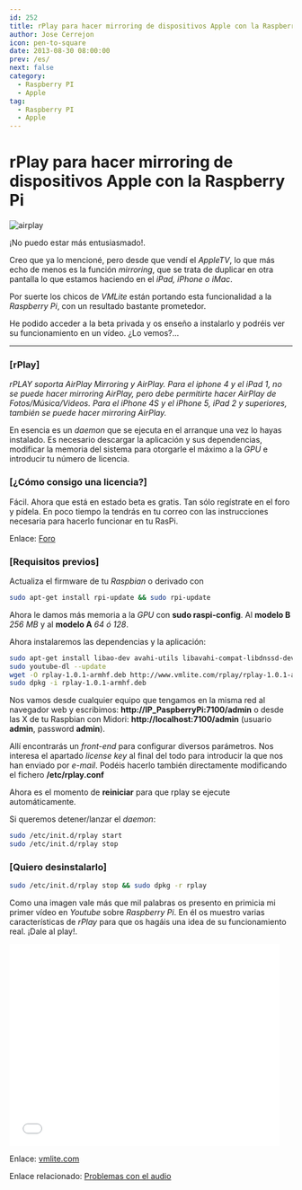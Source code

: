 ```yaml
---
id: 252
title: rPlay para hacer mirroring de dispositivos Apple con la Raspberry Pi
author: Jose Cerrejon
icon: pen-to-square
date: 2013-08-30 08:00:00
prev: /es/
next: false
category:
  - Raspberry PI
  - Apple
tag:
  - Raspberry PI
  - Apple
---
```


# rPlay para hacer mirroring de dispositivos Apple con la Raspberry Pi

![airplay](/images/airplay.jpg)

¡No puedo estar más entusiasmado!.

Creo que ya lo mencioné, pero desde que vendí el *AppleTV*, lo que más echo de menos es la función *mirroring*, que se trata de duplicar en otra pantalla lo que estamos haciendo en el *iPad, iPhone o iMac*.

Por suerte los chicos de *VMLite* están portando esta funcionalidad a la *Raspberry Pi*, con un resultado bastante prometedor.

He podido acceder a la beta privada y os enseño a instalarlo y podréis ver su funcionamiento en un vídeo. ¿Lo vemos?...

- - -
###  [rPlay]

*rPLAY soporta AirPlay Mirroring y AirPlay. Para el iphone 4 y el iPad 1, no se puede hacer mirroring AirPlay, pero debe permitirte hacer AirPlay de Fotos/Música/Videos. Para el iPhone 4S y el iPhone 5, iPad 2 y superiores, también se puede hacer mirroring AirPlay.*

En esencia es un *daemon* que se ejecuta en el arranque una vez lo hayas instalado. Es necesario descargar la aplicación y sus dependencias, modificar la memoria del sistema para otorgarle el máximo a la *GPU* e introducir tu número de licencia.

###  [¿Cómo consigo una licencia?]

Fácil. Ahora que está en estado beta es gratis. Tan sólo regístrate en el foro y pídela. En poco tiempo la tendrás en tu correo con las instrucciones necesaria para hacerlo funcionar en tu RasPi.

Enlace: [Foro](http://www.vmlite.com/index.php?option=com_kunena&Itemid=158&func=view&catid=23&id=11658)

###  [Requisitos previos]

Actualiza el firmware de tu *Raspbian* o derivado con

```bash
sudo apt-get install rpi-update && sudo rpi-update
```

Ahora le damos más memoria a la *GPU* con **sudo raspi-config**. Al **modelo B** *256 MB* y al **modelo A** *64 ó 128*.

Ahora instalaremos las dependencias y la aplicación:

```bash
sudo apt-get install libao-dev avahi-utils libavahi-compat-libdnssd-dev libva-dev youtube-dl
sudo youtube-dl --update
wget -O rplay-1.0.1-armhf.deb http://www.vmlite.com/rplay/rplay-1.0.1-armhf.deb
sudo dpkg -i rplay-1.0.1-armhf.deb     
```

Nos vamos desde cualquier equipo que tengamos en la misma red al navegador web y escribimos: **http://IP_PaspberryPi:7100/admin** o desde las X de tu Raspbian con Midori: **http://localhost:7100/admin** (usuario **admin**, password **admin**).

Allí encontrarás un *front-end* para configurar diversos parámetros. Nos interesa el apartado *license key* al final del todo para introducir la que nos han enviado por *e-mail*. Podéis hacerlo también directamente modificando el fichero **/etc/rplay.conf**

Ahora es el momento de **reiniciar** para que rplay se ejecute automáticamente. 

Si queremos detener/lanzar el *daemon*:

```bash
sudo /etc/init.d/rplay start
sudo /etc/init.d/rplay stop
```

###  [Quiero desinstalarlo]

```bash
sudo /etc/init.d/rplay stop && sudo dpkg -r rplay
```

Como una imagen vale más que mil palabras os presento en primicia mi primer vídeo en *Youtube* sobre *Raspberry Pi*. En él os muestro varias características de *rPlay* para que os hagáis una idea de su funcionamiento real. ¡Dale al play!.



<iframe width="480" height="360" src="//www.youtube.com/embed/iwtbKHGZa_M" frameborder="0" allowfullscreen></iframe>

Enlace: [vmlite.com](http://www.vmlite.com)

Enlace relacionado: [Problemas con el audio](http://cagewebdev.com/index.php/raspberry-pi-getting-audio-working/)